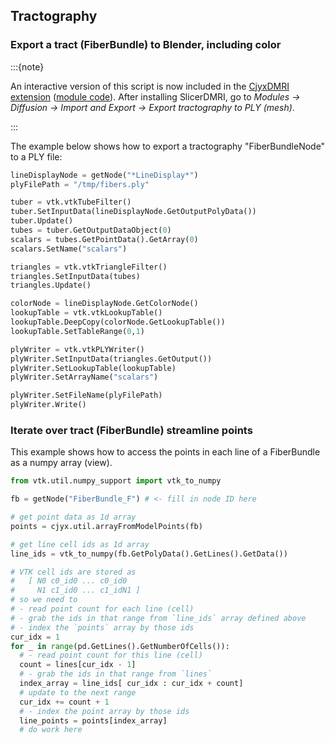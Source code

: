 ## Tractography

### Export a tract (FiberBundle) to Blender, including color

:::{note}

An interactive version of this script is now included in the [CjyxDMRI extension](https://dmri.slicer.org) ([module code](https://github.com/SlicerDMRI/SlicerDMRI/tree/master/Modules/Scripted/TractographyExportPLY)). After installing SlicerDMRI, go to *Modules -> Diffusion -> Import and Export -> Export tractography to PLY (mesh)*.

:::

The example below shows how to export a tractography "FiberBundleNode" to a PLY file:

```python
lineDisplayNode = getNode("*LineDisplay*")
plyFilePath = "/tmp/fibers.ply"

tuber = vtk.vtkTubeFilter()
tuber.SetInputData(lineDisplayNode.GetOutputPolyData())
tuber.Update()
tubes = tuber.GetOutputDataObject(0)
scalars = tubes.GetPointData().GetArray(0)
scalars.SetName("scalars")

triangles = vtk.vtkTriangleFilter()
triangles.SetInputData(tubes)
triangles.Update()

colorNode = lineDisplayNode.GetColorNode()
lookupTable = vtk.vtkLookupTable()
lookupTable.DeepCopy(colorNode.GetLookupTable())
lookupTable.SetTableRange(0,1)

plyWriter = vtk.vtkPLYWriter()
plyWriter.SetInputData(triangles.GetOutput())
plyWriter.SetLookupTable(lookupTable)
plyWriter.SetArrayName("scalars")

plyWriter.SetFileName(plyFilePath)
plyWriter.Write()
```

### Iterate over tract (FiberBundle) streamline points

This example shows how to access the points in each line of a FiberBundle as a numpy array (view).

```python
from vtk.util.numpy_support import vtk_to_numpy

fb = getNode("FiberBundle_F") # <- fill in node ID here

# get point data as 1d array
points = cjyx.util.arrayFromModelPoints(fb)

# get line cell ids as 1d array
line_ids = vtk_to_numpy(fb.GetPolyData().GetLines().GetData())

# VTK cell ids are stored as
#   [ N0 c0_id0 ... c0_id0
#     N1 c1_id0 ... c1_idN1 ]
# so we need to
# - read point count for each line (cell)
# - grab the ids in that range from `line_ids` array defined above
# - index the `points` array by those ids
cur_idx = 1
for _ in range(pd.GetLines().GetNumberOfCells()):
  # - read point count for this line (cell)
  count = lines[cur_idx - 1]
  # - grab the ids in that range from `lines`
  index_array = line_ids[ cur_idx : cur_idx + count]
  # update to the next range
  cur_idx += count + 1
  # - index the point array by those ids
  line_points = points[index_array]
  # do work here
```
